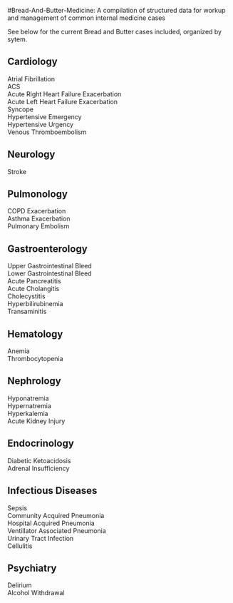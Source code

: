 
#Bread-And-Butter-Medicine: A compilation of structured data for workup and management of common internal medicine cases 

See below for the current Bread and Butter cases included, organized by sytem. 

## Cardiology

Atrial Fibrillation<br>
ACS<br>
Acute Right Heart Failure Exacerbation<br>
Acute Left  Heart Failure Exacerbation<br>
Syncope<br>
Hypertensive Emergency<br>
Hypertensive Urgency<br> 
Venous Thromboembolism<br>

## Neurology 

Stroke<br>

## Pulmonology

COPD Exacerbation<br>
Asthma Exacerbation<br>
Pulmonary Embolism<br>

## Gastroenterology

Upper Gastrointestinal Bleed<br>
Lower Gastrointestinal Bleed<br>
Acute Pancreatitis<br>
Acute Cholangitis<br>
Cholecystitis<br>
Hyperbilirubinemia<br>
Transaminitis<br>

## Hematology

Anemia<br>
Thrombocytopenia<br>

## Nephrology

Hyponatremia<br>
Hypernatremia<br>
Hyperkalemia<br>
Acute Kidney Injury<br>

## Endocrinology

Diabetic Ketoacidosis<br>
Adrenal Insufficiency<br>

## Infectious Diseases

Sepsis<br>
Community Acquired Pneumonia<br>
Hospital Acquired Pneumonia<br>
Ventillator Associated Pneumonia<br>
Urinary Tract Infection<br>
Cellulitis<br>

## Psychiatry

Delirium<br>
Alcohol Withdrawal<br> 

